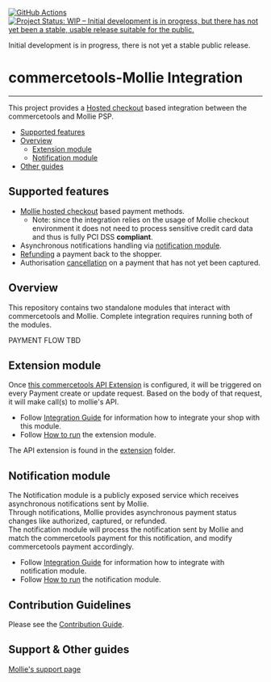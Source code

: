 [![GitHub Actions](https://github.com/mollie/commercetools/actions/workflows/ci.yaml/badge.svg)](https://github.com/mollie/commercetools/actions/workflows/ci.yaml/badge.svg)
[![Project Status: WIP – Initial development is in progress, but there has not yet been a stable, usable release suitable for the public.](https://www.repostatus.org/badges/latest/wip.svg)](https://www.repostatus.org/#wip)

Initial development is in progress, there is not yet a stable public release. 
# commercetools-Mollie Integration
___
This project provides a [Hosted checkout](https://docs.mollie.com/payments/hosted-checkout) based integration between the commercetools and Mollie PSP.
- [Supported features](#supported-features)
- [Overview](#overview)
    - [Extension module](#extension-module)
    - [Notification module](#notification-module)
- [Other guides](#other-guides)

## Supported features
- [Mollie hosted checkout](https://docs.mollie.com/payments/hosted-checkout) based payment methods.
    - Note: since the integration relies on the usage of Mollie checkout environment it does not need to process sensitive credit card data and thus is fully PCI DSS **compliant**.
- Asynchronous notifications handling via [notification module](#notification-module).
- [Refunding](./docs/Refund.md) a payment back to the shopper.
- Authorisation [cancellation](./docs/CancelOrder.md) on a payment that has not yet been captured.

## Overview
This repository contains two standalone modules that interact with commercetools and Mollie.
Complete integration requires running both of the modules.

PAYMENT FLOW TBD

## Extension module
Once [this commercetools API Extension](https://docs.commercetools.com/http-api-projects-api-extensions) is configured, it will be triggered on every Payment create or update request. Based on the body of that request, it will make call(s) to mollie's API.

- Follow [Integration Guide](./docs/Installing_CommerceTools_APIExtension.md) for information how to integrate your shop with this module.
- Follow [How to run](./docs/Deployment.md) the extension module.

The API extension is found in the [extension](./extension/README.md) folder.

## Notification module
The Notification module is a publicly exposed service which receives asynchronous notifications sent by Mollie.  
Through notifications, Mollie provides asynchronous payment status changes like authorized, captured, or refunded.  
The notification module will process the notification sent by Mollie and match the commercetools payment for this notification, and modify commercetools payment accordingly.
- Follow [Integration Guide](./docs/Installing_CommerceTools_APIExtension.md) for information how to integrate with notification module.
- Follow [How to run](./docs/Deployment.md) the notification module.

## Contribution Guidelines
Please see the [Contribution Guide](./docs/ContributionGuidelines.md).

## Support & Other guides
[Mollie's support page](https://help.mollie.com/hc/en-us)

